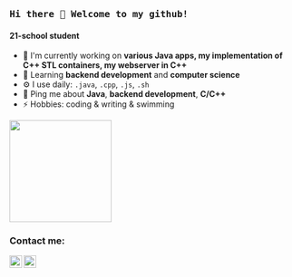 ### <samp>Hi there 👋 Welcome to my github!</samp>

#### 21-school student

- 🔭 I'm currently working on **various Java apps, my implementation of C++ STL containers, my webserver in C++**
- 🌱 Learning **backend development** and **computer science**
- ⚙️ I use daily: `.java`, `.cpp`, `.js`, `.sh`
- 💬 Ping me about **Java**, **backend development**, **C/C++**
- ⚡️ Hobbies: coding & writing & swimming

<p>
  <img height="180em" src="https://github-readme-stats.vercel.app/api/top-langs/?username=kukinpower&hide=swift,roff,php,Makefile,Cmake&langs_count=8&layout=compact&show_icons=true&hide_border=true&&count_private=true&include_all_commits=true" />
</p>

### Contact me:
[<img align="left" alt="Roman Kukin | LinkedIn" width="22px" src="https://cdn.jsdelivr.net/npm/simple-icons@v3/icons/linkedin.svg" />][linkedin]
[<img align="left" alt="Roman Kukin | Twitter" width="22px" src="https://cdn.jsdelivr.net/npm/simple-icons@v3/icons/twitter.svg" />][twitter]

[linkedin]: https://www.linkedin.com/in/roman-kukin/
[twitter]: https://twitter.com/kukinpower



<!--
**kukinpower/kukinpower** is a ✨ _special_ ✨ repository because its `README.md` (this file) appears on your GitHub profile.

Here are some ideas to get you started:

- 🔭 I’m currently working on ...
- 🌱 I’m currently learning ...
- 👯 I’m looking to collaborate on ...
- 🤔 I’m looking for help with ...
- 💬 Ask me about ...
- 📫 How to reach me: ...
- 😄 Pronouns: ...
- ⚡ Fun fact: ...
-->
